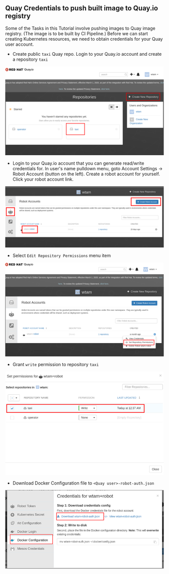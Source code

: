 ## Quay Credentials to push built image to Quay.io registry

Some of the Tasks in this Tutorial involve pushing images to Quay image registry.   (The image is to be built by CI Pipeline.)   Before we can start creating Kubernetes resources, we need to obtain credentials for your Quay user account.

 * Create public `taxi` Quay repo. Login to your Quay.io account and create a repository `taxi`

 ![Screenshot](img/create-taxi-in-quay.png)

 * Login to your Quay.io account that you can generate read/write credentials for.  In user's name pulldown menu, goto Account Settings -> Robot Account (button on the left).   Create a robot account for yourself.  Click your robot account link.

 ![Screenshot](img/quay-create-robot-account.png)

 * Select `Edit Repository Permissions` menu item

 ![Screenshot](img/edit-token-permission.png)

 * Grant `write` permission to repository `taxi`

 ![Screenshot](img/grant-write-permission.png)

 * Download Docker Configuration file to `<Quay user>-robot-auth.json`

 ![Screenshot](img/quay-download-docker-config.png)
